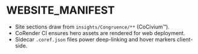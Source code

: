 # WEBSITE_MANIFEST

- Site sections draw from `insights/Congruence/**` (CoCivium™).
- CoRender CI ensures hero assets are rendered for web deployment.
- Sidecar `.coref.json` files power deep-linking and hover markers client-side.
